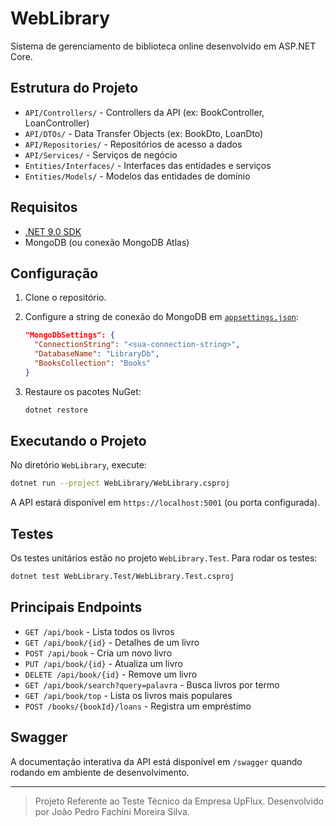 # WebLibrary

Sistema de gerenciamento de biblioteca online desenvolvido em ASP.NET Core.

## Estrutura do Projeto

- `API/Controllers/` - Controllers da API (ex: BookController, LoanController)
- `API/DTOs/` - Data Transfer Objects (ex: BookDto, LoanDto)
- `API/Repositories/` - Repositórios de acesso a dados
- `API/Services/` - Serviços de negócio
- `Entities/Interfaces/` - Interfaces das entidades e serviços
- `Entities/Models/` - Modelos das entidades de domínio

## Requisitos

- [.NET 9.0 SDK](https://dotnet.microsoft.com/download/dotnet/9.0)
- MongoDB (ou conexão MongoDB Atlas)

## Configuração

1. Clone o repositório.
2. Configure a string de conexão do MongoDB em [`appsettings.json`](WebLibrary/appsettings.json):

   ```json
   "MongoDbSettings": {
     "ConnectionString": "<sua-connection-string>",
     "DatabaseName": "LibraryDb",
     "BooksCollection": "Books"
   }
   ```

3. Restaure os pacotes NuGet:

   ```sh
   dotnet restore
   ```

## Executando o Projeto

No diretório `WebLibrary`, execute:

```sh
dotnet run --project WebLibrary/WebLibrary.csproj
```

A API estará disponível em `https://localhost:5001` (ou porta configurada).

## Testes

Os testes unitários estão no projeto `WebLibrary.Test`. Para rodar os testes:

```sh
dotnet test WebLibrary.Test/WebLibrary.Test.csproj
```

## Principais Endpoints

- `GET /api/book` - Lista todos os livros
- `GET /api/book/{id}` - Detalhes de um livro
- `POST /api/book` - Cria um novo livro
- `PUT /api/book/{id}` - Atualiza um livro
- `DELETE /api/book/{id}` - Remove um livro
- `GET /api/book/search?query=palavra` - Busca livros por termo
- `GET /api/book/top` - Lista os livros mais populares
- `POST /books/{bookId}/loans` - Registra um empréstimo

## Swagger

A documentação interativa da API está disponível em `/swagger` quando rodando em ambiente de desenvolvimento.

---

> Projeto Referente ao Teste Técnico da Empresa UpFlux. 
> Desenvolvido por João Pedro Fachini Moreira Silva.

